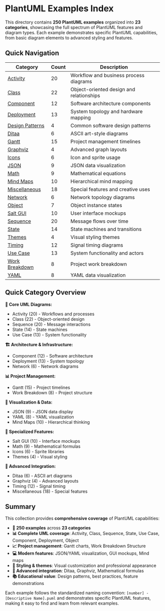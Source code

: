# PlantUML Examples Index

This directory contains **250 PlantUML examples** organized into **23 categories**, showcasing the full spectrum of PlantUML features and diagram types. Each example demonstrates specific PlantUML capabilities, from basic diagram elements to advanced styling and features.

## Quick Navigation

| Category | Count | Description |
|----------|-------|-------------|
| [Activity](activity) | 20 | Workflow and business process diagrams |
| [Class](class) | 22 | Object-oriented design and relationships |
| [Component](component) | 12 | Software architecture components |
| [Deployment](deployment) | 13 | System topology and hardware mapping |
| [Design Patterns](design_patterns) | 4 | Common software design patterns |
| [Ditaa](ditaa) | 6 | ASCII art-style diagrams |
| [Gantt](gantt) | 15 | Project management timelines |
| [Graphviz](graphviz) | 4 | Advanced graph layouts |
| [Icons](icons) | 6 | Icon and sprite usage |
| [JSON](json) | 9 | JSON data visualization |
| [Math](math) | 9 | Mathematical equations |
| [Mind Maps](mind_maps) | 10 | Hierarchical mind mapping |
| [Miscellaneous](miscellaneous) | 18 | Special features and creative uses |
| [Network](network) | 6 | Network topology diagrams |
| [Object](object) | 7 | Object instance states |
| [Salt GUI](salt_gui) | 10 | User interface mockups |
| [Sequence](sequence) | 20 | Message flows over time |
| [State](state) | 14 | State machines and transitions |
| [Themes](themes) | 4 | Visual styling themes |
| [Timing](timing) | 12 | Signal timing diagrams |
| [Use Case](use_case) | 13 | System functionality and actors |
| [Work Breakdown](work_breakdown_structure) | 8 | Project work breakdown |
| [YAML](yaml) | 8 | YAML data visualization |

## Quick Category Overview

**🎯 Core UML Diagrams:**

- Activity (20) - Workflows and processes
- Class (22) - Object-oriented design  
- Sequence (20) - Message interactions
- State (14) - State machines
- Use Case (13) - System functionality

**🏗️ Architecture & Infrastructure:**

- Component (12) - Software architecture
- Deployment (13) - System topology
- Network (6) - Network diagrams

**📊 Project Management:**

- Gantt (15) - Project timelines
- Work Breakdown (8) - Project structure

**🎨 Visualization & Data:**

- JSON (9) - JSON data display
- YAML (8) - YAML visualization
- Mind Maps (10) - Hierarchical thinking

**🔧 Specialized Features:**

- Salt GUI (10) - Interface mockups
- Math (9) - Mathematical formulas
- Icons (6) - Sprite libraries
- Themes (4) - Visual styling

**🎪 Advanced Integration:**

- Ditaa (6) - ASCII art diagrams
- Graphviz (4) - Advanced layouts
- Timing (12) - Signal timing
- Miscellaneous (18) - Special features

## Summary

This collection provides **comprehensive coverage** of PlantUML capabilities:

- **🎯 250 examples** across **23 categories**
- **📊 Complete UML coverage**: Activity, Class, Sequence, State, Use Case, Component, Deployment, Object
- **📈 Project management**: Gantt charts, Work Breakdown Structure
- **💻 Modern features**: JSON/YAML visualization, GUI mockups, Mind maps
- **🎨 Styling & themes**: Visual customization and professional appearance
- **🔧 Advanced integration**: Ditaa, Graphviz, Mathematical formulas
- **📚 Educational value**: Design patterns, best practices, feature demonstrations

Each example follows the standardized naming convention: `[number] - [Descriptive Name].puml` and demonstrates specific PlantUML features, making it easy to find and learn from relevant examples.
